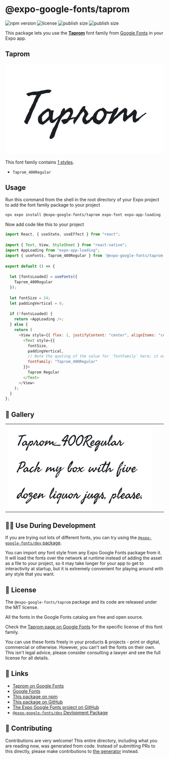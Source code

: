 # @expo-google-fonts/taprom

![npm version](https://flat.badgen.net/npm/v/@expo-google-fonts/taprom)
![license](https://flat.badgen.net/github/license/expo/google-fonts)
![publish size](https://flat.badgen.net/packagephobia/install/@expo-google-fonts/taprom)
![publish size](https://flat.badgen.net/packagephobia/publish/@expo-google-fonts/taprom)

This package lets you use the [**Taprom**](https://fonts.google.com/specimen/Taprom) font family from [Google Fonts](https://fonts.google.com/) in your Expo app.

## Taprom

![Taprom](./font-family.png)

This font family contains [1 styles](#-gallery).

- `Taprom_400Regular`

## Usage

Run this command from the shell in the root directory of your Expo project to add the font family package to your project

```sh
npx expo install @expo-google-fonts/taprom expo-font expo-app-loading
```

Now add code like this to your project

```js
import React, { useState, useEffect } from "react";

import { Text, View, StyleSheet } from "react-native";
import AppLoading from "expo-app-loading";
import { useFonts, Taprom_400Regular } from '@expo-google-fonts/taprom';

export default () => {

  let [fontsLoaded] = useFonts({
    Taprom_400Regular
  });

  let fontSize = 24;
  let paddingVertical = 6;

  if (!fontsLoaded) {
    return <AppLoading />;
  } else {
    return (
      <View style={{ flex: 1, justifyContent: "center", alignItems: "center" }}>
        <Text style={{
          fontSize,
          paddingVertical,
          // Note the quoting of the value for `fontFamily` here; it expects a string!
          fontFamily: "Taprom_400Regular"
        }}>
          Taprom Regular
        </Text>
      </View>
    );
  }
};
```

## 🔡 Gallery


||||
|-|-|-|
|![Taprom_400Regular](./Taprom_400Regular.ttf.png)||||


## 👩‍💻 Use During Development

If you are trying out lots of different fonts, you can try using the [`@expo-google-fonts/dev` package](https://github.com/expo/google-fonts/tree/master/font-packages/dev#readme).

You can import _any_ font style from any Expo Google Fonts package from it. It will load the fonts over the network at runtime instead of adding the asset as a file to your project, so it may take longer for your app to get to interactivity at startup, but it is extremely convenient for playing around with any style that you want.


## 📖 License

The `@expo-google-fonts/taprom` package and its code are released under the MIT license.

All the fonts in the Google Fonts catalog are free and open source.

Check the [Taprom page on Google Fonts](https://fonts.google.com/specimen/Taprom) for the specific license of this font family.

You can use these fonts freely in your products & projects - print or digital, commercial or otherwise. However, you can't sell the fonts on their own. This isn't legal advice, please consider consulting a lawyer and see the full license for all details.

## 🔗 Links

- [Taprom on Google Fonts](https://fonts.google.com/specimen/Taprom)
- [Google Fonts](https://fonts.google.com/)
- [This package on npm](https://www.npmjs.com/package/@expo-google-fonts/taprom)
- [This package on GitHub](https://github.com/expo/google-fonts/tree/master/font-packages/taprom)
- [The Expo Google Fonts project on GitHub](https://github.com/expo/google-fonts)
- [`@expo-google-fonts/dev` Devlopment Package](https://github.com/expo/google-fonts/tree/master/font-packages/dev)

## 🤝 Contributing

Contributions are very welcome! This entire directory, including what you are reading now, was generated from code. Instead of submitting PRs to this directly, please make contributions to [the generator](https://github.com/expo/google-fonts/tree/master/packages/generator) instead.
